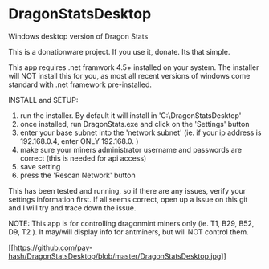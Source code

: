 # DragonStatsDesktop
Windows desktop version of Dragon Stats

This is a donationware project.  If you use it, donate.  Its that simple.

This app requires .net framwork 4.5+ installed on your system.  The installer will NOT
install this for you, as most all recent versions of windows come standard with .net framework
pre-installed.

INSTALL and SETUP:
1) run the installer.  By default it will install in 'C:\DragonStatsDesktop'
2) once installed, run DragonStats.exe and click on the 'Settings' button
3) enter your base subnet into the 'network subnet' (ie. if your ip address is 192.168.0.4, enter ONLY 192.168.0. )
4) make sure your miners administrator username and passwords are correct (this is needed for api access)
5) save setting
6) press the 'Rescan Network' button

This has been tested and running, so if there are any issues, verify your settings information first.
If all seems correct, open up a issue on this git and I will try and trace down the issue.

NOTE:  This app is for controlling dragonmint miners only (ie. T1, B29, B52, D9, T2 ).  It may/will
display info for antminers, but will NOT control them.

[[https://github.com/pav-hash/DragonStatsDesktop/blob/master/DragonStatsDesktop.jpg]]

